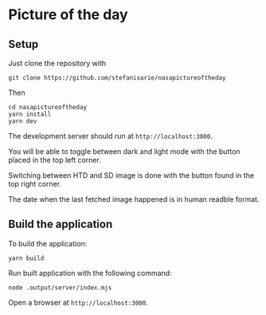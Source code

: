 # Picture of the day

## Setup

Just clone the repository with

```git
git clone https://github.com/stefanisarie/nasapictureoftheday
```

Then

```text
cd nasapictureoftheday
yarn install
yarn dev
```

The development server should run at `http://localhost:3000`.

You will be able to toggle between dark and light mode with the button placed in the top left corner.

Switching between HTD and SD image is done with the button found in the top right corner.

The date when the last fetched image happened is in human readble format.

## Build the application

To build the application:

```text
yarn build
```

Run built application with the following command:

```tezxt
node .output/server/index.mjs 
```

Open a browser at `http://localhost:3000`.